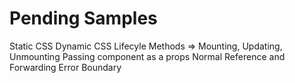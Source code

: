 # Pending Samples

Static CSS
Dynamic CSS
Lifecyle Methods => Mounting, Updating, Unmounting
Passing component as a props
Normal Reference and Forwarding
Error Boundary